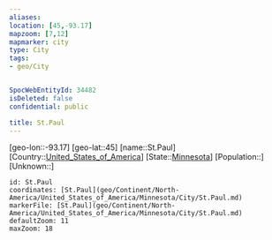 ```yaml
---
aliases: 
location: [45,-93.17]
mapzoom: [7,12] 
mapmarker: city 
type: City
tags:
- geo/City


SpocWebEntityId: 34482
isDeleted: false
confidential: public

title: St.Paul
---
```

[geo-lon::-93.17]
[geo-lat::45]
[name::St.Paul]
[Country::[United_States_of_America](geo/Continent/North-America/United_States_of_America.md)]
[State::[Minnesota](geo/Continent/North-America/United_States_of_America/Minnesota.md)]
[Population::]
[Unknown::]


```leaflet
id: St.Paul
coordinates: [St.Paul](geo/Continent/North-America/United_States_of_America/Minnesota/City/St.Paul.md)
markerFile: [St.Paul](geo/Continent/North-America/United_States_of_America/Minnesota/City/St.Paul.md)
defaultZoom: 11 
maxZoom: 18
```


